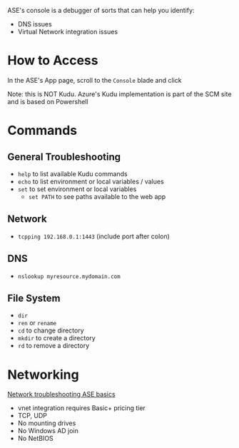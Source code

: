 ASE's console is a debugger of sorts that can help you identify:
- DNS issues
- Virtual Network integration issues

# How to Access

In the ASE's App page, scroll to the `Console` blade and click

Note: this is NOT Kudu. Azure's Kudu implementation is part of the SCM site and is based on Powershell

# Commands

## General Troubleshooting 

- `help` to list available Kudu commands
- `echo` to list environment or local variables / values
- `set` to set environment or local variables
     - `set PATH` to see paths available to the web app

## Network

- `tcpping 192.168.0.1:1443` (include port after colon)

## DNS

- `nslookup myresource.mydomain.com`

## File System

- `dir` 
- `ren` or `rename`
- `cd` to change directory
- `mkdir` to create a directory
- `rd` to remove a directory


# Networking 

[Network troubleshooting ASE basics](https://docs.microsoft.com/en-us/azure/app-service/overview-vnet-integration#troubleshooting)

- vnet integration requires Basic+ pricing tier
- TCP, UDP
- No mounting drives
- No Windows AD join
- No NetBIOS
